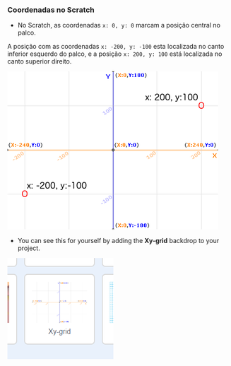 ### Coordenadas no Scratch

+ No Scratch, as coordenadas `x: 0, y: 0` marcam a posição central no palco.

A posição com as coordenadas `x: -200, y: -100` esta localizada no canto inferior esquerdo do palco, e a posição `x: 200, y: 100` está localizada no canto superior direito.

![Coordenadas no palco](images/coordinates-stage.png)

+ You can see this for yourself by adding the **Xy-grid** backdrop to your project.

![Coordenadas no palco](images/coordinates-backdrop.png)